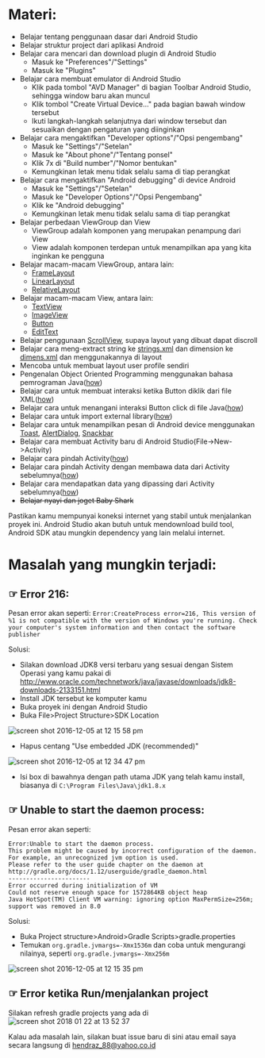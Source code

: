 # Materi:
* Belajar tentang penggunaan dasar dari Android Studio
* Belajar struktur project dari aplikasi Android
* Belajar cara mencari dan download plugin di Android Studio
  * Masuk ke "Preferences"/"Settings"
  * Masuk ke "Plugins"
* Belajar cara membuat emulator di Android Studio
  * Klik pada tombol "AVD Manager" di bagian Toolbar Android Studio, sehingga window baru akan muncul
  * Klik tombol "Create Virtual Device..." pada bagian bawah window tersebut
  * Ikuti langkah-langkah selanjutnya dari window tersebut dan sesuaikan dengan pengaturan yang diinginkan
* Belajar cara mengaktifkan "Developer options"/"Opsi pengembang"
  * Masuk ke "Settings"/"Setelan"
  * Masuk ke "About phone"/"Tentang ponsel"
  * Klik 7x di "Build number"/"Nomor bentukan"
  * Kemungkinan letak menu tidak selalu sama di tiap perangkat
* Belajar cara mengaktifkan "Android debugging" di device Android
  * Masuk ke "Settings"/"Setelan"
  * Masuk ke "Developer Options"/"Opsi Pengembang"
  * Klik ke "Android debugging"
  * Kemungkinan letak menu tidak selalu sama di tiap perangkat
* Belajar perbedaan ViewGroup dan View
  * ViewGroup adalah komponen yang merupakan penampung dari View
  * View adalah komponen terdepan untuk menampilkan apa yang kita inginkan ke pengguna
* Belajar macam-macam ViewGroup, antara lain:
  * [FrameLayout](https://github.com/hendrawd/iak3.3_beginner_pertemuan1/blob/master/app/src/main/res/layout/activity_frame_layout.xml)
  * [LinearLayout](https://github.com/hendrawd/iak3.3_beginner_pertemuan1/blob/master/app/src/main/res/layout/activity_linear_layout.xml)
  * [RelativeLayout](https://github.com/hendrawd/iak3.3_beginner_pertemuan1/blob/master/app/src/main/res/layout/activity_relative_layout.xml)
* Belajar macam-macam View, antara lain:
  * [TextView](https://github.com/hendrawd/iak3.3_beginner_pertemuan1/blob/master/app/src/main/res/layout/activity_profile.xml#L21)
  * [ImageView](https://github.com/hendrawd/iak3.3_beginner_pertemuan1/blob/master/app/src/main/res/layout/activity_image_view.xml)
  * [Button](https://github.com/hendrawd/iak3.3_beginner_pertemuan1/blob/master/app/src/main/res/layout/activity_profile.xml#L39)
  * [EditText](https://github.com/hendrawd/iak3.3_beginner_pertemuan1/blob/master/app/src/main/res/layout/activity_profile.xml#L71)
* Belajar penggunaan [ScrollView](https://github.com/hendrawd/iak3.3_beginner_pertemuan1/blob/master/app/src/main/res/layout/activity_profile.xml#L2), supaya layout yang dibuat dapat discroll
* Belajar cara meng-extract string ke [strings.xml](https://github.com/hendrawd/iak3.3_beginner_pertemuan1/blob/master/app/src/main/res/values/strings.xml) dan dimension ke [dimens.xml](https://github.com/hendrawd/iak3.3_beginner_pertemuan1/blob/master/app/src/main/res/values/dimens.xml) dan menggunakannya di layout
* Mencoba untuk membuat layout user profile sendiri
* Pengenalan Object Oriented Programming menggunakan bahasa pemrograman Java([how](https://github.com/hendrawd/MateriIndonesiaAndroidKejar-Beginner/tree/master/app/src/main/java/company/helloworld/oop))
* Belajar cara untuk membuat interaksi ketika Button diklik dari file XML([how](https://github.com/hendrawd/iak3.3_beginner_pertemuan1/blob/master/app/src/main/res/layout/activity_profile.xml#L42))
* Belajar cara untuk menangani interaksi Button click di file Java([how](https://github.com/hendrawd/iak3.3_beginner_pertemuan1/blob/master/app/src/main/java/company/helloworld/MainActivity.java#L25))
* Belajar cara untuk import external library([how](https://github.com/hendrawd/iak3.3_beginner_pertemuan1/blob/master/app/build.gradle#L28))
* Belajar cara untuk menampilkan pesan di Android device menggunakan [Toast](https://github.com/hendrawd/iak3.3_beginner_pertemuan1/blob/master/app/src/main/java/company/helloworld/MainActivity.java#L32), [AlertDialog](https://github.com/hendrawd/iak3.3_beginner_pertemuan1/blob/master/app/src/main/java/company/helloworld/MainActivity.java#L43), [Snackbar](https://github.com/hendrawd/iak3.3_beginner_pertemuan1/blob/master/app/src/main/java/company/helloworld/MainActivity.java#L37)
* Belajar cara membuat Activity baru di Android Studio(File->New->Activity)
* Belajar cara pindah Activity([how](https://github.com/hendrawd/iak3.3_beginner_pertemuan1/blob/master/app/src/main/java/company/helloworld/MainActivity.java#L48))
* Belajar cara pindah Activity dengan membawa data dari Activity sebelumnya([how](https://github.com/hendrawd/iak3.3_beginner_pertemuan1/blob/master/app/src/main/java/company/helloworld/MainActivity.java#L55))
* Belajar cara mendapatkan data yang dipassing dari Activity sebelumnya([how](https://github.com/hendrawd/iak3.3_beginner_pertemuan1/blob/master/app/src/main/java/company/helloworld/DetailActivity.java#L15))
* ~~Belajar nyayi dan joget Baby Shark~~

Pastikan kamu mempunyai koneksi internet yang stabil untuk menjalankan proyek ini. Android Studio akan butuh untuk mendownload build tool, Android SDK atau mungkin dependency yang lain melalui internet.

# Masalah yang mungkin terjadi:

## ☞ Error 216:

Pesan error akan seperti: `Error:CreateProcess error=216, This version of %1 is not compatible with the version of Windows you're running. Check your computer's system information and then contact the software publisher`

Solusi:

* Silakan download JDK8 versi terbaru yang sesuai dengan Sistem Operasi yang kamu pakai di http://www.oracle.com/technetwork/java/javase/downloads/jdk8-downloads-2133151.html
* Install JDK tersebut ke komputer kamu
* Buka proyek ini dengan Android Studio
* Buka File>Project Structure>SDK Location

![screen shot 2016-12-05 at 12 15 58 pm](https://cloud.githubusercontent.com/assets/9481791/20874547/83b71e14-bae5-11e6-944b-b7f4677a0cf2.png)

* Hapus centang "Use embedded JDK (recommended)"

![screen shot 2016-12-05 at 12 34 47 pm](https://cloud.githubusercontent.com/assets/9481791/20874695/e1fd774c-bae6-11e6-9122-a05792e23ad9.png)

* Isi box di bawahnya dengan path utama JDK yang telah kamu install, biasanya di `C:\Program Files\Java\jdk1.8.x`

## ☞ Unable to start the daemon process:

Pesan error akan seperti:
```
Error:Unable to start the daemon process.
This problem might be caused by incorrect configuration of the daemon.
For example, an unrecognized jvm option is used.
Please refer to the user guide chapter on the daemon at http://gradle.org/docs/1.12/userguide/gradle_daemon.html
-----------------------
Error occurred during initialization of VM
Could not reserve enough space for 1572864KB object heap
Java HotSpot(TM) Client VM warning: ignoring option MaxPermSize=256m; support was removed in 8.0
```

Solusi:

* Buka Project structure>Android>Gradle Scripts>gradle.properties
* Temukan `org.gradle.jvmargs=-Xmx1536m` dan coba untuk mengurangi nilainya, seperti `org.gradle.jvmargs=-Xmx256m`

![screen shot 2016-12-05 at 12 15 35 pm](https://cloud.githubusercontent.com/assets/9481791/20874546/81556d06-bae5-11e6-8aca-6e6dda331079.png)

## ☞ Error ketika Run/menjalankan project

Silakan refresh gradle projects yang ada di
![screen shot 2018 01 22 at 13 52 37](https://user-images.githubusercontent.com/9481791/35208686-23a3b000-ff7c-11e7-8e3c-2a1c203cee65.png)

Kalau ada masalah lain, silakan buat issue baru di sini atau email saya secara langsung di hendraz_88@yahoo.co.id
